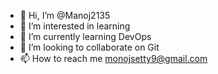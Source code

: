 - 👋 Hi, I’m @Manoj2135
- 👀 I’m interested in learning 
- 🌱 I’m currently learning DevOps
- 💞️ I’m looking to collaborate on Git
- 📫 How to reach me monojsetty9@gmail.com

<!---
Manoj2135/Manoj2135 is a ✨ special ✨ repository because its `README.md` (this file) appears on your GitHub profile.
You can click the Preview link to take a look at your changes.
--->

